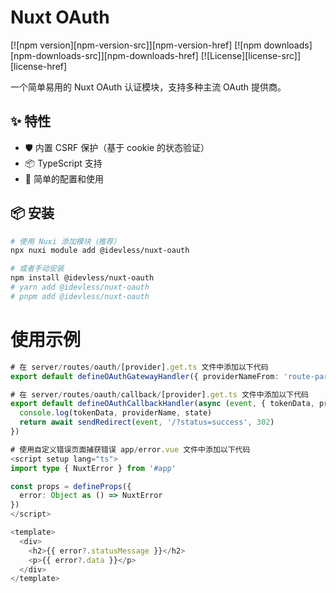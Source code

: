 # Nuxt OAuth

[![npm version][npm-version-src]][npm-version-href]
[![npm downloads][npm-downloads-src]][npm-downloads-href]
[![License][license-src]][license-href]

一个简单易用的 Nuxt OAuth 认证模块，支持多种主流 OAuth 提供商。

## ✨ 特性

- 🛡️ 内置 CSRF 保护（基于 cookie 的状态验证）
- 📦 TypeScript 支持
- 🎯 简单的配置和使用

## 📦 安装

```bash
# 使用 Nuxi 添加模块（推荐）
npx nuxi module add @idevless/nuxt-oauth

# 或者手动安装
npm install @idevless/nuxt-oauth
# yarn add @idevless/nuxt-oauth
# pnpm add @idevless/nuxt-oauth
```

# 使用示例

```TypeScript
# 在 server/routes/oauth/[provider].get.ts 文件中添加以下代码
export default defineOAuthGatewayHandler({ providerNameFrom: 'route-param' })

```

```TypeScript
# 在 server/routes/oauth/callback/[provider].get.ts 文件中添加以下代码
export default defineOAuthCallbackHandler(async (event, { tokenData, providerName, state }) => {
  console.log(tokenData, providerName, state)
  return await sendRedirect(event, '/?status=success', 302)
})
```

```TypeScript
# 使用自定义错误页面捕获错误 app/error.vue 文件中添加以下代码
<script setup lang="ts">
import type { NuxtError } from '#app'

const props = defineProps({
  error: Object as () => NuxtError
})
</script>

<template>
  <div>
    <h2>{{ error?.statusMessage }}</h2>
    <p>{{ error?.data }}</p>
  </div>
</template>
```
